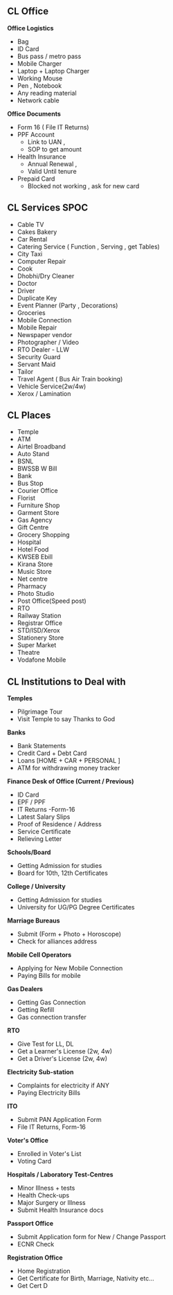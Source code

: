 ## CL Office
**Office Logistics**
* Bag
* ID Card
* Bus pass / metro pass
* Mobile Charger
* Laptop + Laptop Charger
* Working Mouse
* Pen , Notebook
* Any reading material
* Network cable

**Office Documents**
* Form 16 ( File IT Returns)
* PPF Account
  * Link to UAN , 
  * SOP to get amount
* Health Insurance
  * Annual Renewal , 
  * Valid Until tenure
* Prepaid Card 
  * Blocked not working , ask for new card


## CL Services SPOC
* Cable TV
* Cakes Bakery
* Car Rental
* Catering Service ( Function , Serving , get Tables)
* City Taxi
* Computer Repair
* Cook
* Dhobhi/Dry Cleaner
* Doctor
* Driver
* Duplicate Key
* Event Planner (Party , Decorations)
* Groceries
* Mobile Connection
* Mobile Repair
* Newspaper vendor
* Photographer / Video
* RTO Dealer - LLW
* Security Guard
* Servant Maid
* Tailor
* Travel Agent ( Bus Air Train booking)
* Vehicle Service(2w/4w)
* Xerox / Lamination

## CL Places
* Temple
* ATM
* Airtel Broadband
* Auto Stand
* BSNL
* BWSSB W Bill
* Bank
* Bus Stop
* Courier Office
* Florist
* Furniture Shop
* Garment Store
* Gas Agency
* Gift Centre
* Grocery Shopping
* Hospital
* Hotel Food
* KWSEB Ebill
* Kirana Store
* Music Store
* Net centre
* Pharmacy
* Photo Studio
* Post Office(Speed post)
* RTO
* Railway Station
* Registrar Office
* STD/ISD/Xerox
* Stationery Store
* Super Market
* Theatre
* Vodafone Mobile



## CL Institutions to Deal with

**Temples**
- Pilgrimage Tour
- Visit Temple to say Thanks to God

**Banks**
- Bank Statements
- Credit Card + Debt Card
- Loans [HOME + CAR + PERSONAL ]
- ATM for withdrawing money tracker

**Finance Desk of Office (Current / Previous)**
- ID Card
- EPF / PPF
- IT Returns -Form-16
- Latest Salary Slips
- Proof of Residence / Address
- Service Certificate
- Relieving Letter


**Schools/Board**
- Getting Admission for studies
- Board for 10th, 12th Certificates

**College / University**
- Getting Admission for studies
- University for UG/PG Degree Certificates

**Marriage Bureaus**
- Submit (Form + Photo + Horoscope)
- Check for alliances address

**Mobile Cell Operators**
- Applying for New Mobile Connection
- Paying Bills for mobile


**Gas Dealers**
- Getting Gas Connection
- Getting Refill
- Gas connection transfer

**RTO**
- Give Test for LL, DL
- Get a Learner's License (2w, 4w)
- Get a Driver's License (2w, 4w)

**Electricity Sub-station**
- Complaints for electricity if ANY
- Paying Electricity Bills

**ITO**
- Submit PAN Application Form
- File IT Returns, Form-16

**Voter's Office**
- Enrolled in Voter's List
- Voting Card

**Hospitals / Laboratory Test-Centres**
- Minor Illness + tests
- Health Check-ups
- Major Surgery or Illness
- Submit Health Insurance docs


**Passport Office**
- Submit Application form for New / Change Passport
- ECNR Check

**Registration Office**
- Home Registration
- Get Certificate for Birth, Marriage, Nativity etc...
- Get Cert D
